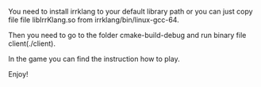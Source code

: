 You need to install irrklang to your default library path or you can just copy file file libIrrKlang.so from irrklang/bin/linux-gcc-64.

Then you need to go to the folder cmake-build-debug and run binary file client(./client).

In the game you can find the instruction how to play.

Enjoy!
